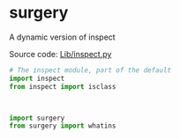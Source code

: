 # surgery
A dynamic version of inspect

Source code: [Lib/inspect.py](https://github.com/python/cpython/tree/2.7/Lib/inspect.py)
```python
# The inspect module, part of the default 
import inspect
from inspect import isclass



import surgery
from surgery import whatins




```
